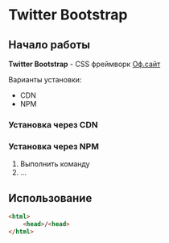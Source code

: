 # Twitter Bootstrap

## Начало работы 
**Twitter Bootstrap** - CSS фреймворк [Оф.сайт](https://getbootstrap.com)


Варианты установки:
* CDN
* NPM


### Установка через CDN

### Установка через NPM

1. Выполнить команду
1. ...


## Использование

```html
<html>
    <head>/<head>
</html>

```